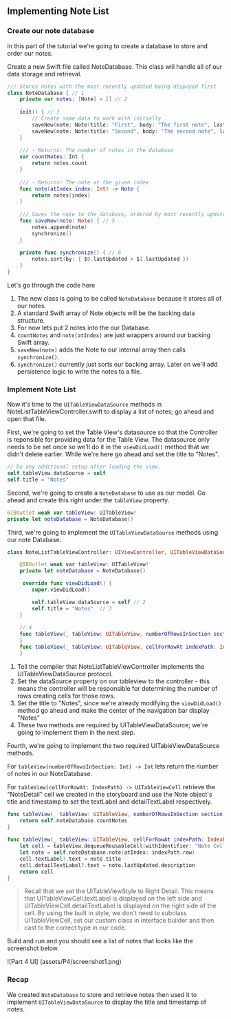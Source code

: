## Implementing Note List

### Create our note database

In this part of the tutorial we're going to create a database to store and order our notes.

Create a new Swift file called NoteDatabase. This class will handle all of our data storage and retrieval.

```swift
/// Stores notes with the most recently updated being dispayed first
class NoteDatabase { // 1
    private var notes: [Note] = [] // 2
    
    init() { // 3
        // Create some data to work with initially
        saveNew(note: Note(title: "First", body: "The first note", lastUpdated: Date()))
        saveNew(note: Note(title: "Second", body: "The second note", lastUpdated: Date()))
    }
    
    /// - Returns: The number of notes in the database
    var countNotes: Int {
        return notes.count
    }
    
    /// - Returns: The note at the given index
    func note(atIndex index: Int) -> Note {
        return notes[index]
    }
    
    /// Saves the note to the database, ordered by most recently updated
    func saveNew(note: Note) { // 5
        notes.append(note)
        synchronize()
    }
    
    private func synchronize() { // 6
    	notes.sort(by: { $0.lastUpdated > $1.lastUpdated })
    }
}

```

Let's go through the code here

1. The new class is going to be called `NoteDatabase` because it stores all of our notes.
2. A standard Swift array of Note objects will be the backing data structure.
3. For now lets put 2 notes into the our Database.
4. `countNotes` and `note(atIndex)` are just wrappers around our backing Swift array.
5. `saveNew(note)` adds the Note to our internal array then calls `synchronize()`.
6. `synchronize()` currently just sorts our backing array. Later on we'll add persistence logic to write the notes to a file.

### Implement Note List

Now it's time to  the `UITableViewDataSource` methods in NoteListTableViewController.swift to display a list of notes; go ahead and open that file. 

First, we're going to set the Table View's datasource so that the Controller is reponsible for providing data for the Table View. The datasource only needs to be set once so we'll do it in the `viewDidLoad()` method that we didn't delete earlier. While we're here go ahead and set the title to "Notes".

```swift
// Do any additional setup after loading the view.
self.tableView.dataSource = self
self.title = "Notes"
```

Second, we're going to create a `NoteDatabase` to use as our model. Go ahead and create this right under the `tableView` property.

```swift
@IBOutlet weak var tableView: UITableView!
private let noteDatabase = NoteDatabase()
```

Third, we're going to implement the `UITableViewDataSource` methods using our note Database. 

```swift
class NoteListTableViewController: UIViewController, UITableViewDataSource { // 1

    @IBOutlet weak var tableView: UITableView!
    private let noteDatabase = NoteDatabase()

	 override func viewDidLoad() {
        super.viewDidLoad()

        self.tableView.dataSource = self // 2
        self.title = "Notes"  // 3
    }
    
    // 4
    func tableView(_ tableView: UITableView, numberOfRowsInSection section: Int) -> Int {
    }
    func tableView(_ tableView: UITableView, cellForRowAt indexPath: IndexPath) -> UITableViewCell {
    }
```

1. Tell the compiler that NoteListTableViewController implements the UITableViewDataSource protocol.
2. Set the dataSource property on our tableview to the controller - this means the controller will be responsible for determining the number of rows creating cells for those rows.
3. Set the title to "Notes", since we're already modifying the `viewDidLoad()` method go ahead and make the center of the navigation bar display "Notes"
4. These two methods are required by UITableViewDataSource; we're going to implement them in the next step.


Fourth, we're going to implement the two required UITableViewDataSource methods.

For `tableView(numberOfRowsInSection: Int) -> Int` lets return the number of notes in our NoteDatabase.

For `tableView(cellForRowAt: IndexPath) -> UITableViewCell` retrieve the "NoteDetail" cell we created in the storyboard and use the Note object's title and timestamp to set the textLabel and detailTextLabel respectively.

```swift
func tableView(_ tableView: UITableView, numberOfRowsInSection section: Int) -> Int {
    return self.noteDatabase.countNotes
}
    
func tableView(_ tableView: UITableView, cellForRowAt indexPath: IndexPath) -> UITableViewCell {
    let cell = tableView.dequeueReusableCell(withIdentifier: "Note Cell", for: indexPath)
    let note = self.noteDatabase.note(atIndex: indexPath.row)
    cell.textLabel?.text = note.title
    cell.detailTextLabel?.text = note.lastUpdated.description
    return cell
}
```

> Recall that we set the UITableViewStyle to Right Detail. This means that UITableViewCell.textLabel is displayed on the left side and UITableViewCell.detailTextLabel is displayed on the right side of the cell. 
> By using the built in style, we don't need to subclass UITableViewCell, set our custom class in interface builder and then cast to the correct type in our code.


Build and run and you should see a list of notes that looks like the screenshot below.
 
![Part 4 UI] (assets/P4/screenshot1.png)

### Recap

We created `NoteDatabase` to store and retrieve notes then used it to implement `UITableViewDataSource` to display the title and timestamp of notes.